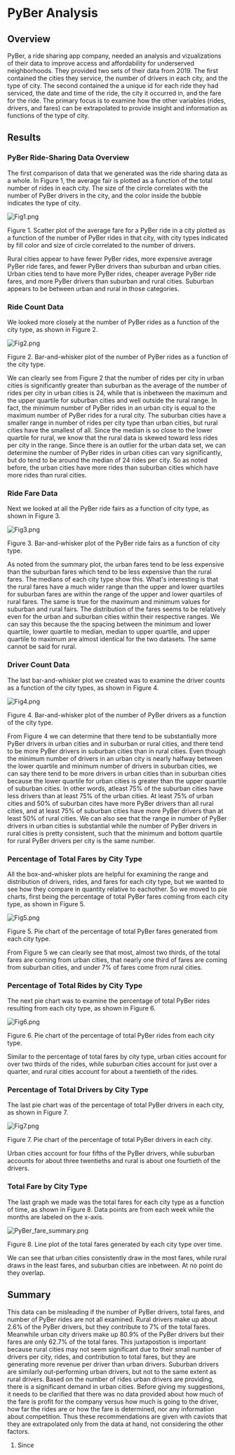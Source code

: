 # PyBer Analysis
## Overview
PyBer, a ride sharing app company, needed an analysis and vizualizations of their data to improve access and affordability for underserved neighborhoods. They provided two sets of  their data from 2019. The first contained the cities they service, the number of drivers in each city, and the type of city. The second contained the a unique id for each ride they had serviced, the date and time of the ride, the city it occurred in, and the fare for the ride. The primary focus is to examine how the other variables (rides, drivers, and fares) can be extrapolated to provide insight and information as functions of the type of city.

## Results
### PyBer Ride-Sharing Data Overview
The first comparison of data that we generated was the ride sharing data as a whole. In Figure 1, the average fair is plotted as a function of the total number of rides in each city. The size of the circle correlates with the number of PyBer drivers in the city, and the color inside the bubble indicates the type of city.

![Fig1.png](/Analysis/Fig1.png)

Figure 1. Scatter plot of the average fare for a PyBer ride in a city plotted as a function of the number of PyBer rides in that city, with city types indicated by fill color and size of circle correlated to the number of drivers.

Rural cities appear to have fewer PyBer rides, more expensive average PyBer ride fares, and fewer PyBer drivers than suburban and urban cities. Urban cities tend to have more PyBer rides, cheaper average PyBer ride fares, and more PyBer drivers than suburban and rural cities. Suburban appears to be between urban and rural in those categories.

### Ride Count Data 
We looked more closely at the number of PyBer rides as a function of the city type, as shown in Figure 2.

![Fig2.png](/Analysis/Fig2.png)

Figure 2. Bar-and-whisker plot of the number of PyBer rides as a function of the city type.

We can clearly see from Figure 2 that the number of rides per city in urban cities is significantly greater than suburban as the average of the number of rides per city in urban cities is 24, while that is inbetween the maximum and the upper quartile for suburban cities and well outside the rural range. In fact, the minimum number of PyBer rides in an urban city is equal to the maximum number of PyBer rides for a rural city. The suburban cities have a smaller range in number of rides per city type than urban cities, but rural cities have the smallest of all. Since the median is so close to the lower quartile for rural, we know that the rural data is skewed toward less rides per city in the range. Since there is an outlier for the urban data set, we can determine the number of PyBer rides in urban cities can vary significantly, but do tend to be around the median of 24 rides per city. So as noted before, the urban cities have more rides than suburban cities which have more rides than rural cities.

### Ride Fare Data
Next we looked at all the PyBer ride fairs as a function of city type, as shown in Figure 3. 

![Fig3.png](/Analysis/Fig3.png)

Figure 3. Bar-and-whisker plot of the PyBer ride fairs as a function of city type.

As noted from the summary plot, the urban fares tend to be less expensive than the suburban fares which tend to be less expensive than the rural fares. The medians of each city type show this. What's interesting is that the rural fares have a much wider range than the upper and lower quartiles for suburban fares are within the range of the upper and lower quartiles of rural fares. The same is true for the maximum and minimum values for suburban and rural fairs. The distribution of the fares seems to be relatively even for the urban and suburban cities within their respective ranges. We can say this because the the spacing between the minimum and lower quartile, lower quartile to median, median to upper quartile, and upper quartile to maximum are almost identical for the two datasets. The same cannot be said for rural.

### Driver Count Data
The last bar-and-whisker plot we created was to examine the driver counts as a function of the city types, as shown in Figure 4.

![Fig4.png](/Analysis/Fig4.png)

Figure 4. Bar-and-whisker plot of the number of PyBer drivers as a function of the city type.

From Figure 4 we can determine that there tend to be substantially more PyBer drivers in urban cities and in suburban or rural cities, and there tend to be more PyBer drivers in suburban cities than in rural cities. Even though the minimum number of drivers in an urban city is nearly halfway between the lower quartile and minimum number of drivers in suburban cities, we can say there tend to be more drivers in urban cities than in suburban cities because the lower quartile for urban cities is greater than the upper quartile of suburban cities. In other words, atleast 75% of the suburban cities have less drivers than at least 75% of the urban cities. At least 75% of urban cities and 50% of suburban cites have more PyBer drivers than all rural cities, and at least 75% of suburban cities have more PyBer drivers than at least 50% of rural cities. We can also see that the range in number of PyBer drivers in urban cities is substantial while the number of PyBer drivers in rural cities is pretty consistent, such that the minimum and bottom quartile for rural PyBer drivers per city is the same number.

### Percentage of Total Fares by City Type
All the box-and-whisker plots are helpful for examining the range and distribution of drivers, rides, and fares for each city type, but we wanted to see how they compare in quantity relative to eachother. So we moved to pie charts, first being the percentage of total PyBer fares coming from each city type, as shown in Figure 5.

![Fig5.png](/Analysis/Fig5.png)

Figure 5. Pie chart of the percentage of total PyBer fares generated from each city type.

From Figure 5 we can clearly see that most, almost two thirds, of the total fares are coming from urban cities, that nearly one third of fares are coming from suburban cities, and under 7% of fares come from rural cities. 

### Percentage of Total Rides by City Type
The next pie chart was to examine the percentage of total PyBer rides resulting from each city type, as shown in Figure 6.

![Fig6.png](/Analysis/Fig6.png)

Figure 6. Pie chart of the percentage of total PyBer rides from each city type.

Similar to the percentage of total fares by city type, urban cities account for over two thirds of the rides, while suburban cities account for just over a quarter, and rural cities account for about a twentieth of the rides. 

### Percentage of Total Drivers by City Type
The last pie chart was of the percentage of total PyBer drivers in each city, as shown in Figure 7.

![Fig7.png](/Analysis/Fig7.png)

Figure 7. Pie chart of the percentage of total PyBer drivers in each city.

Urban cities account for four fifths of the PyBer drivers, while suburban accounts for about three twentieths and rural is about one fourtieth of the drivers.

### Total Fare by City Type
The last graph we made was the total fares for each city type as a function of time, as shown in Figure 8. Data points are from each week while the months are labeled on the x-axis.

![PyBer_fare_summary.png](/Analysis/PyBer_fare_summary.png)

Figure 8. Line plot of the total fares generated by each city type over time.

We can see that urban cities consistently draw in the most fares, while rural draws in the least fares, and suburban cities are inbetween. At no point do they overlap.

## Summary
This data can be misleading if the number of PyBer drivers, total fares, and number of PyBer rides are not all examined. Rural drivers make up about 2.6% of the PyBer drivers, but they contribute to 7% of the total fares. Meanwhile urban city drivers make up 80.9% of the PyBer drivers but their fares are only 62.7% of the total fares. This juxtapostion is important because rural cities may not seem significant due to their small number of drivers per city, rides, and contribution to total fares, but they are generating more revenue per driver than urban drivers. Suburban drivers are similarly out-performing urban drivers, but not to the same extent as rural drivers. Based on the number of rides urban drivers are providing, there is a significant demand in urban cities. Before giving my suggestions, it needs to be clarified that there was no data provided about how much of the fare is profit for the company versus how much is going to the driver, how far the rides are or how the fare is determined, nor any information about competition. Thus these recommendations are given with caviots that they are extrapolated only from the data at hand, not considering the other factors.
1. Since 

